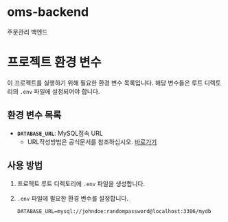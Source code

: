 # oms-backend

주문관리 백엔드

# 프로젝트 환경 변수

이 프로젝트를 실행하기 위해 필요한 환경 변수 목록입니다. 해당 변수들은 루트 디렉토리의 `.env` 파일에 설정되어야 합니다.

## 환경 변수 목록

- **`DATABASE_URL`**: MySQL접속 URL
  - URL작성방법은 공식문서를 참조하십시오. [바로가기](https://www.prisma.io/docs/orm/overview/databases/mysql)

## 사용 방법

1. 프로젝트 루트 디렉토리에 `.env` 파일을 생성합니다.

2. `.env` 파일에 필요한 환경 변수를 설정합니다.

   ```env
   DATABASE_URL=mysql://johndoe:randompassword@localhost:3306/mydb
   ```
